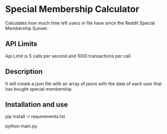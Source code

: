 # Special Membership Calculator

Calculates how much time left users in file have since the Reddit Special Membership Sunset.


## API Limits

Api Limit is 5 calls per second and 1000 transactions per call.


## Description

It will create a json file with an array of jsons with the data of each user that has bought special membership.

## Installation and use

pip install -r requirements.txt

python main.py